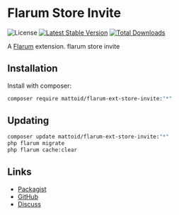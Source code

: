 # Flarum Store Invite

![License](https://img.shields.io/badge/license-GPL-1.0-or-later-blue.svg) [![Latest Stable Version](https://img.shields.io/packagist/v/mattoid/flarum-ext-store-invite.svg)](https://packagist.org/packages/mattoid/flarum-ext-store-invite) [![Total Downloads](https://img.shields.io/packagist/dt/mattoid/flarum-ext-store-invite.svg)](https://packagist.org/packages/mattoid/flarum-ext-store-invite)

A [Flarum](http://flarum.org) extension. flarum store invite

## Installation

Install with composer:

```sh
composer require mattoid/flarum-ext-store-invite:"*"
```

## Updating

```sh
composer update mattoid/flarum-ext-store-invite:"*"
php flarum migrate
php flarum cache:clear
```

## Links

- [Packagist](https://packagist.org/packages/mattoid/flarum-ext-store-invite)
- [GitHub](https://github.com/mattoid/flarum-ext-store-invite)
- [Discuss](https://discuss.flarum.org/d/PUT_DISCUSS_SLUG_HERE)
